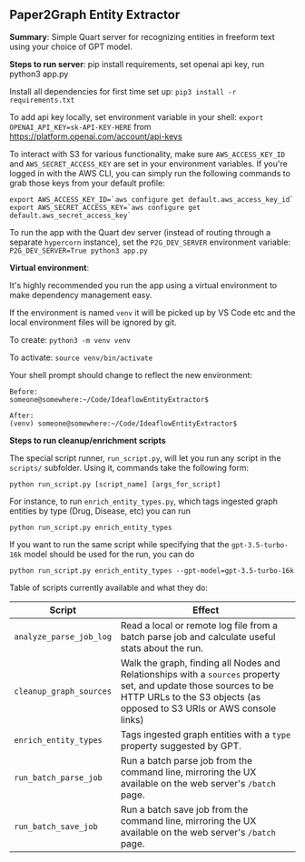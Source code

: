 ## Paper2Graph Entity Extractor

**Summary**: Simple Quart server for recognizing entities in freeform text using your choice of GPT model.

**Steps to run server**: pip install requirements, set openai api key, run python3 app.py

Install all dependencies for first time set up:
`pip3 install -r requirements.txt`

To add api key locally, set environment variable in your shell:
`export OPENAI_API_KEY=sk-API-KEY-HERE`
from https://platform.openai.com/account/api-keys

To interact with S3 for various functionality, make sure `AWS_ACCESS_KEY_ID` and `AWS_SECRET_ACCESS_KEY` are set
in your environment variables. If you're logged in with the AWS CLI, you can simply run the following commands to grab
those keys from your default profile:

```
export AWS_ACCESS_KEY_ID=`aws configure get default.aws_access_key_id`
export AWS_SECRET_ACCESS_KEY=`aws configure get default.aws_secret_access_key`
```

To run the app with the Quart dev server (instead of routing through a separate `hypercorn` instance),
set the `P2G_DEV_SERVER` environment variable:
`P2G_DEV_SERVER=True python3 app.py`

**Virtual environment**:

It's highly recommended you run the app using a virtual environment to make dependency management easy.

If the environment is named `venv` it will be picked up by VS Code etc and the local environment files will be ignored by git.

To create:
`python3 -m venv venv`

To activate:
`source venv/bin/activate`

Your shell prompt should change to reflect the new environment:

```
Before:
someone@somewhere:~/Code/IdeaflowEntityExtractor$

After:
(venv) someone@somewhere:~/Code/IdeaflowEntityExtractor$
```

**Steps to run cleanup/enrichment scripts**

The special script runner, `run_script.py`, will let you run any script in the `scripts/` subfolder. Using it, commands take
the following form:

```
python run_script.py [script_name] [args_for_script]
```

For instance, to run `enrich_entity_types.py`, which tags ingested graph entities by type (Drug, Disease, etc) you can run

```
python run_script.py enrich_entity_types
```

If you want to run the same script while specifying that the `gpt-3.5-turbo-16k` model should be used for the run, you can do

```
python run_script.py enrich_entity_types --gpt-model=gpt-3.5-turbo-16k
```

Table of scripts currently available and what they do:

| Script                  | Effect                                                                                                                                                                                     |
| ----------------------- | ------------------------------------------------------------------------------------------------------------------------------------------------------------------------------------------ |
| `analyze_parse_job_log` | Read a local or remote log file from a batch parse job and calculate useful stats about the run.                                                                                           |
| `cleanup_graph_sources` | Walk the graph, finding all Nodes and Relationships with a `sources` property set, and update those sources to be HTTP URLs to the S3 objects (as opposed to S3 URIs or AWS console links) |
| `enrich_entity_types`   | Tags ingested graph entities with a `type` property suggested by GPT.                                                                                                                      |
| `run_batch_parse_job`   | Run a batch parse job from the command line, mirroring the UX available on the web server's `/batch` page.                                                                                 |
| `run_batch_save_job`    | Run a batch save job from the command line, mirroring the UX available on the web server's `/batch` page.                                                                                  |
